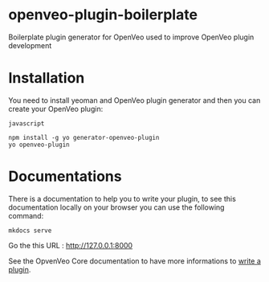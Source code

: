 # openveo-plugin-boilerplate
Boilerplate plugin generator for OpenVeo used to improve OpenVeo plugin development

# Installation
You need to install yeoman and OpenVeo plugin generator and then you can create your OpenVeo plugin:

```
javascript

npm install -g yo generator-openveo-plugin
yo openveo-plugin
```


# Documentations
There is a documentation to help you to write your plugin, to see this documentation locally on your browser you can use the following command:

    mkdocs serve

Go the this URL : http://127.0.0.1:8000

See the OpvenVeo Core documentation to have more informations to [write a plugin](http://veo-labs.github.io/openveo-core/2.0.0/developers/write-plugin).